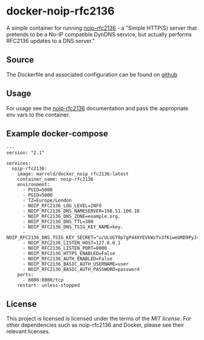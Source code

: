 # docker-noip-rfc2136
A simple container for running [noip-rfc2136](https://github.com/frillip/noip-rfc2136) - a "Simple HTTP(S) server that pretends to be a No-IP compatible DynDNS service, but actually performs RFC2136 updates to a DNS server."

## Source
The Dockerfile and associated configuration can be found on [github](https://github.com/marrold/docker-noip-rfc2136)

## Usage
For usage see the [noip-rfc2136](https://github.com/frillip/noip-rfc2136) documentation and pass the appropriate env vars to the container.

## Example docker-compose

    ---
    version: "2.1"
    
    services:
      noip-rfc2136:
        image: marrold/docker_noip_rfc2136:latest
        container_name: noip-rfc2136
        environment:
          - PUID=5000
          - PGID=5000
          - TZ=Europe/London
          - NOIP_RFC2136_LOG_LEVEL=INFO
          - NOIP_RFC2136_DNS_NAMESERVER=198.51.100.10
          - NOIP_RFC2136_DNS_ZONE=example.org.
          - NOIP_RFC2136_DNS_TTL=300
          - NOIP_RFC2136_DNS_TSIG_KEY_NAME=key.
          - NOIP_RFC2136_DNS_TSIG_KEY_SECRET="u/ULUGT0p7gP44XYEVkWzTv3fKiweURD9PyJ4vqMhZQ="
          - NOIP_RFC2136_LISTEN_HOST=127.0.0.1
          - NOIP_RFC2136_LISTEN_PORT=8000
          - NOIP_RFC2136_HTTPS_ENABLED=False
          - NOIP_RFC2136_AUTH_ENABLED=False
          - NOIP_RFC2136_BASIC_AUTH_USERNAME=user
          - NOIP_RFC2136_BASIC_AUTH_PASSWORD=password
        ports:
          - 8000:8000/tcp
        restart: unless-stopped

## License

This project is licensed is licensed under the terms of the _MIT license_. For other dependencies such as noip-rfc2136 and Docker, please see their relevant licenses.

